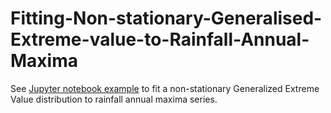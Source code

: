 # Fitting-Non-stationary-Generalised-Extreme-value-to-Rainfall-Annual-Maxima

See [Jupyter notebook example](example_GEV.ipynb) to fit a non-stationary Generalized Extreme Value distribution to rainfall annual maxima series.
